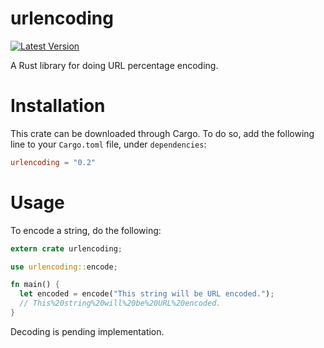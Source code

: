# urlencoding

[![Latest Version](https://img.shields.io/crates/v/urlencoding.svg)](https://crates.io/crates/urlencoding)

A Rust library for doing URL percentage encoding.

Installation
============

This crate can be downloaded through Cargo. To do so, add the following line to your `Cargo.toml` file, under `dependencies`:

```toml
urlencoding = "0.2"
```

Usage
=====

To encode a string, do the following:

```rust
extern crate urlencoding;

use urlencoding::encode;

fn main() {
  let encoded = encode("This string will be URL encoded.");
  // This%20string%20will%20be%20URL%20encoded.
}
```

Decoding is pending implementation.
